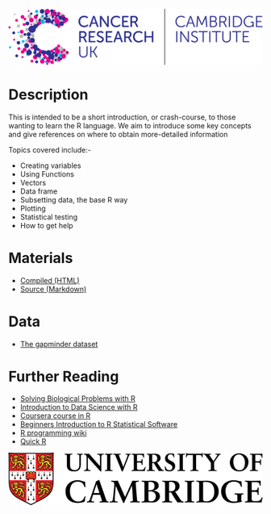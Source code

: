 ![](images/CRUK_CAMBRIDGE_I_Pos_RGB_300.jpg)


# Description

This is intended to be a short introduction, or crash-course, to those wanting to learn the R language. We aim to introduce some key concepts and give references on where to obtain more-detailed information

Topics covered include:- 

- Creating variables
- Using Functions
- Vectors
- Data frame
- Subsetting data, the base R way
- Plotting 
- Statistical testing
- How to get help

# Materials

- [Compiled (HTML)](notes.html)
- [Source (Markdown)](notes.Rmd)

# Data

- [The gapminder dataset](gapminder.csv)

# Further Reading

- [Solving Biological Problems with R](http://cambiotraining.github.io/r-intro/)
- [Introduction to Data Science with R](http://shop.oreilly.com/product/0636920034834.do)
- [Coursera course in R](http://blog.revolutionanalytics.com/2012/12/coursera-videos.html)
- [Beginners Introduction to R Statistical Software](http://bitesizebio.com/webinar/20600/beginners-introduction-to-r-statistical-software/)
- [R programming wiki](https://en.wikibooks.org/wiki/R_Programming)
- [Quick R](http://www.statmethods.net/)

![](images/CUni2.jpg)
